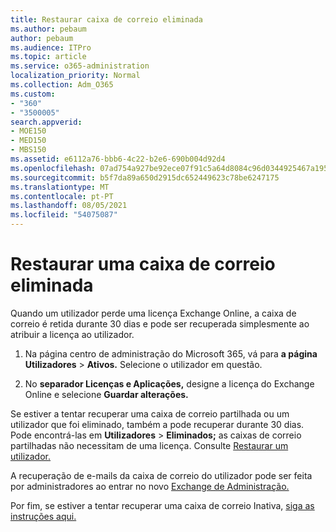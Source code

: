 ```yaml
---
title: Restaurar caixa de correio eliminada
ms.author: pebaum
author: pebaum
ms.audience: ITPro
ms.topic: article
ms.service: o365-administration
localization_priority: Normal
ms.collection: Adm_O365
ms.custom:
- "360"
- "3500005"
search.appverid:
- MOE150
- MED150
- MBS150
ms.assetid: e6112a76-bbb6-4c22-b2e6-690b004d92d4
ms.openlocfilehash: 07ad754a927be92ece07f91c5a64d8084c96d0344925467a195033bdd3f445ac
ms.sourcegitcommit: b5f7da89a650d2915dc652449623c78be6247175
ms.translationtype: MT
ms.contentlocale: pt-PT
ms.lasthandoff: 08/05/2021
ms.locfileid: "54075087"
---
```

# <a name="restore-a-deleted-mailbox"></a>Restaurar uma caixa de correio eliminada

Quando um utilizador perde uma licença Exchange Online, a caixa de correio é retida durante 30 dias e pode ser recuperada simplesmente ao atribuir a licença ao utilizador.
  
1. Na página centro de administração do Microsoft 365, vá para **a página Utilizadores** \> **Ativos.** Selecione o utilizador em questão.

2. No **separador Licenças e Aplicações,** designe a licença do Exchange Online e selecione **Guardar alterações.**

Se estiver a tentar recuperar uma caixa de correio partilhada ou um utilizador que foi eliminado, também a pode recuperar durante 30 dias. Pode encontrá-las em **Utilizadores** \> **Eliminados;** as caixas de correio partilhadas não necessitam de uma licença. Consulte [Restaurar um utilizador.](https://docs.microsoft.com/microsoft-365/admin/add-users/restore-user)

A recuperação de e-mails da caixa de correio do utilizador pode ser feita por administradores ao entrar no novo [Exchange de Administração.](https://techcommunity.microsoft.com/t5/exchange-team-blog/a-new-recoverableitems-experience-comes-to-exchange-online/ba-p/1505353)

Por fim, se estiver a tentar recuperar uma caixa de correio Inativa, [siga as instruções aqui.](https://docs.microsoft.com/microsoft-365/compliance/recover-an-inactive-mailbox)
  
